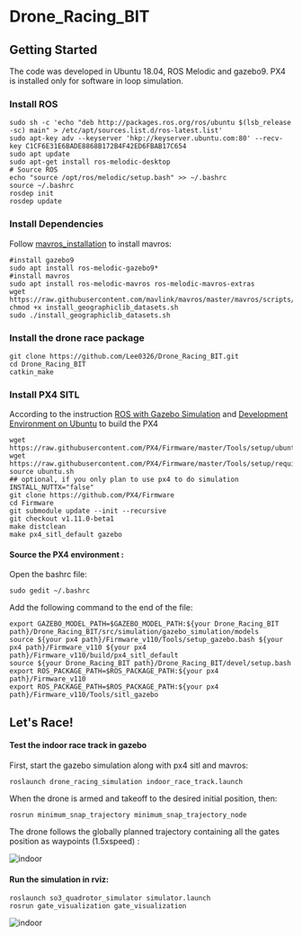 # Drone_Racing_BIT

## Getting Started

The code was developed in Ubuntu 18.04, ROS Melodic and gazebo9.  PX4 is installed only for software in loop simulation. 

### Install ROS

```
sudo sh -c 'echo "deb http://packages.ros.org/ros/ubuntu $(lsb_release -sc) main" > /etc/apt/sources.list.d/ros-latest.list'
sudo apt-key adv --keyserver 'hkp://keyserver.ubuntu.com:80' --recv-key C1CF6E31E6BADE8868B172B4F42ED6FBAB17C654
sudo apt update
sudo apt-get install ros-melodic-desktop
# Source ROS
echo "source /opt/ros/melodic/setup.bash" >> ~/.bashrc
source ~/.bashrc
rosdep init
rosdep update
```

### Install Dependencies

Follow [mavros_installation](https://dev.px4.io/en/ros/mavros_installation.html) to install mavros:

```
#install gazebo9
sudo apt install ros-melodic-gazebo9*
#install mavros
sudo apt install ros-melodic-mavros ros-melodic-mavros-extras
wget https://raw.githubusercontent.com/mavlink/mavros/master/mavros/scripts/install_geographiclib_datasets.sh
chmod +x install_geographiclib_datasets.sh
sudo ./install_geographiclib_datasets.sh
```

### Install the drone race package

```
git clone https://github.com/Lee0326/Drone_Racing_BIT.git
cd Drone_Racing_BIT
catkin_make
```

### Install PX4 SITL  

According to the instruction [ROS with Gazebo Simulation](https://dev.px4.io/master/en/simulation/ros_interface.html) and [Development Environment on Ubuntu](https://dev.px4.io/master/en/setup/dev_env_linux_ubuntu.html) to build the PX4

```
wget https://raw.githubusercontent.com/PX4/Firmware/master/Tools/setup/ubuntu.sh
wget https://raw.githubusercontent.com/PX4/Firmware/master/Tools/setup/requirements.txt
source ubuntu.sh
## optional, if you only plan to use px4 to do simulation
INSTALL_NUTTX="false"
git clone https://github.com/PX4/Firmware
cd Firmware
git submodule update --init --recursive
git checkout v1.11.0-beta1
make distclean
make px4_sitl_default gazebo
```

#### Source the PX4 environment :

Open the bashrc file:

```
sudo gedit ~/.bashrc 
```

Add the following command to the end of the file:

```
export GAZEBO_MODEL_PATH=$GAZEBO_MODEL_PATH:${your Drone_Racing_BIT path}/Drone_Racing_BIT/src/simulation/gazebo_simulation/models
source ${your px4 path}/Firmware_v110/Tools/setup_gazebo.bash ${your px4 path}/Firmware_v110 ${your px4 path}/Firmware_v110/build/px4_sitl_default
source ${your Drone_Racing_BIT path}/Drone_Racing_BIT/devel/setup.bash
export ROS_PACKAGE_PATH=$ROS_PACKAGE_PATH:${your px4 path}/Firmware_v110
export ROS_PACKAGE_PATH=$ROS_PACKAGE_PATH:${your px4 path}/Firmware_v110/Tools/sitl_gazebo
```

## Let's Race!

#### Test the indoor race track in gazebo

First, start the gazebo simulation along with px4 sitl and mavros:

```
roslaunch drone_racing_simulation indoor_race_track.launch
```

When the drone is armed and takeoff to the desired initial position, then:

```
rosrun minimum_snap_trajectory minimum_snap_trajectory_node
```

The drone follows the globally planned trajectory containing all the gates position as waypoints (1.5xspeed) :

![indoor](files/indoor.gif)

#### Run the simulation in rviz:

```
roslaunch so3_quadrotor_simulator simulator.launch
rosrun gate_visualization gate_visualization
```

![indoor](files/rviz.gif)